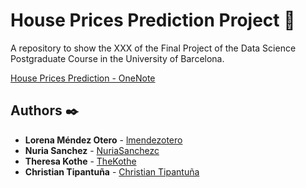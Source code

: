 # House Prices Prediction Project 🚀
A repository to show the XXX of the Final Project of the Data Science Postgraduate Course in the University of Barcelona.

[House Prices Prediction - OneNote](https://1drv.ms/u/s!AgWTAJ13ZxntgiNbXYB0wrdY_iik?e=D2tikf)

## Authors ✒️

* **Lorena Méndez Otero** - [lmendezotero](https://github.com/lmendezotero) 
* **Nuria Sanchez** - [NuriaSanchezc](https://github.com/NuriaSanchezc) 
* **Theresa Kothe** - [TheKothe](https://github.com/TheKothe) 
* **Christian Tipantuña** - [Christian Tipantuña](https://github.com/ChristianTipantuna) 
